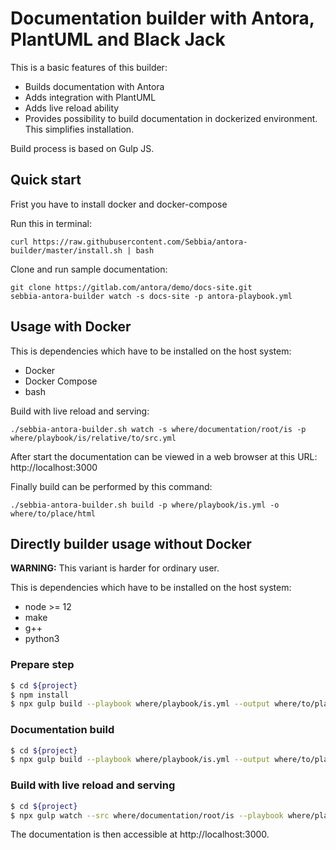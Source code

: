 # Documentation builder with Antora, PlantUML and Black Jack

This is a basic features of this builder:

* Builds documentation with Antora
* Adds integration with PlantUML
* Adds live reload ability
* Provides possibility to build documentation in dockerized environment. This simplifies installation.

Build process is based on Gulp JS.

## Quick start

Frist you have to install docker and docker-compose

Run this in terminal:
```
curl https://raw.githubusercontent.com/Sebbia/antora-builder/master/install.sh | bash
```

Clone and run sample documentation:
```
git clone https://gitlab.com/antora/demo/docs-site.git
sebbia-antora-builder watch -s docs-site -p antora-playbook.yml
```

## Usage with Docker

This is dependencies which have to be installed on the host system:
* Docker
* Docker Compose
* bash

Build with live reload and serving:
```
./sebbia-antora-builder.sh watch -s where/documentation/root/is -p where/playbook/is/relative/to/src.yml
```

After start the documentation can be viewed in a web browser at this URL: http://localhost:3000

Finally build can be performed by this command:
```
./sebbia-antora-builder.sh build -p where/playbook/is.yml -o where/to/place/html
```

## Directly builder usage without Docker

**WARNING:** This variant is harder for ordinary user. 

This is dependencies which have to be installed on the host system:
* node >= 12
* make
* g++
* python3

### Prepare step
```sh
$ cd ${project}
$ npm install
$ npx gulp build --playbook where/playbook/is.yml --output where/to/place/html
```

### Documentation build
```sh
$ cd ${project}
$ npx gulp build --playbook where/playbook/is.yml --output where/to/place/html
```

### Build with live reload and serving

```sh
$ cd ${project}
$ npx gulp watch --src where/documentation/root/is --playbook where/playbook/is.yml --output /where/to/place/html
```

The documentation is then accessible at http://localhost:3000.